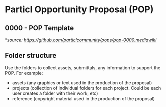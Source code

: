 # Particl Opportunity Proposal (POP)
## 0000 - POP Template
**source: https://github.com/particlcommunity/pops/pop-0000.mediawiki*
## Folder structure
Use the folders to collect assets, submittals, any information to support the POP.
For example:
- assets (any graphics or text used in the production of the proposal)
- projects (collection of individual folders for each project. Could be each user creates a folder with their work, etc)
- reference (copyright material used in the production of the proposal)
